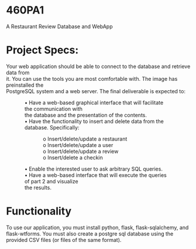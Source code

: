 # 460PA1
A Restaurant Review Database and WebApp

<h1>Project Specs:</h1>

Your web application should be able to connect to the database and retrieve data from <br>
it. You can use the tools you are most comfortable with. The image has preinstalled the <br>
PostgreSQL system and a web server. The final deliverable is expected to: <br>
  <p style="margin-left:10%; margin-right:10%;">
  • Have a web-based graphical interface that will facilitate the communication with <br>
  the database and the presentation of the contents. <br>
  • Have the functionality to insert and delete data from the database. Specifically: <br>
</p>
    <p style="margin-left:20%; margin-right:20%;">
    o Insert/delete/update a restaurant <br>
    o Insert/delete/update a user <br>
    o Insert/delete/update a review <br>
    o Insert/delete a checkin <br></p>
    <p style="margin-left:10%; margin-right:10%;">
  • Enable the interested user to ask arbitrary SQL queries. <br>
  • Have a web-based interface that will execute the queries of part 2 and visualize <br>
  the results. <br>
</p>
<h1>Functionality</h1>

To use our application, you must install python, flask, flask-sqlalchemy, and flask-wtforms. You must also create a postgre sql database using the provided CSV files (or files of the same format).